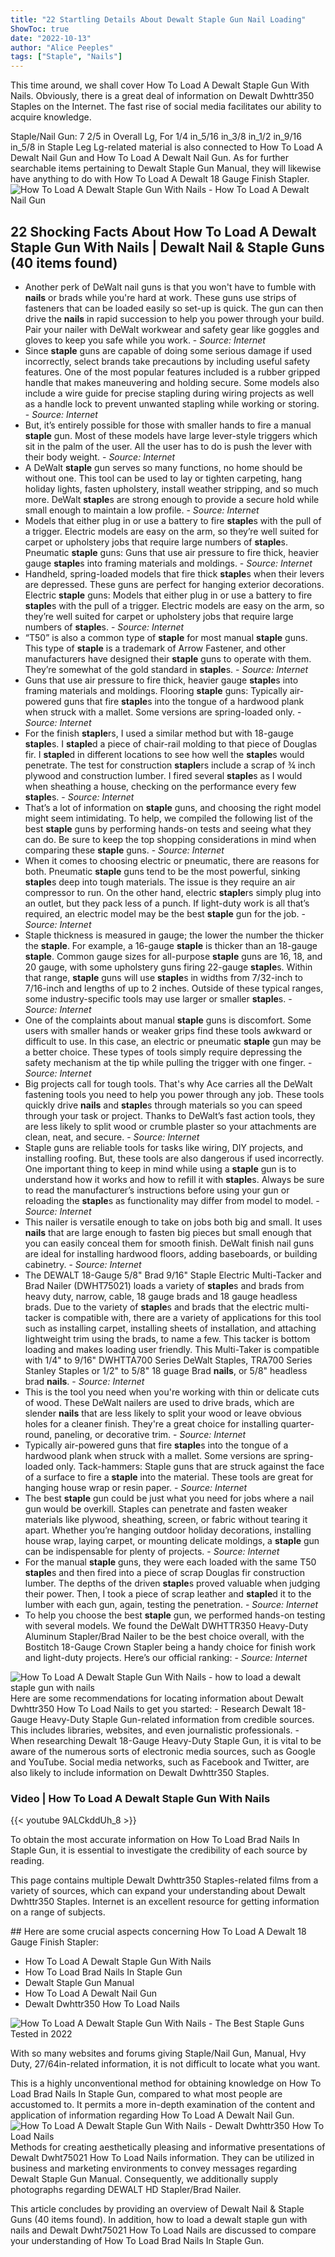 ```yaml
---
title: "22 Startling Details About Dewalt Staple Gun Nail Loading"
ShowToc: true 
date: "2022-10-13"
author: "Alice Peeples" 
tags: ["Staple", "Nails"]
---
```


	
This time around, we shall cover How To Load A Dewalt Staple Gun With Nails. Obviously, there is a great deal of information on Dewalt Dwhttr350 Staples on the Internet. The fast rise of social media facilitates our ability to acquire knowledge.

Staple/Nail Gun: 7 2/5 in Overall Lg, For 1/4 in_5/16 in_3/8 in_1/2 in_9/16 in_5/8 in Staple Leg Lg-related material is also connected to How To Load A Dewalt Nail Gun and How To Load A Dewalt Nail Gun. As for further searchable items pertaining to Dewalt Staple Gun Manual, they will likewise have anything to do with How To Load A Dewalt 18 Gauge Finish Stapler.
<img loading="lazy" src="http://c.shld.net/rpx/i/s/i/spin/image/spin_prod_947247812" onerror="this.onerror=null;this.src='https://blogger.googleusercontent.com/img/a/AVvXsEhe7F7TRXHtjiKvHb5vS7DmnxvpHiDyoYyYvm1nHB3Qp2_w3BnM6A2eq4v7FYxCC9bfZt3a9vIMtAYEKUiaDQbHMg-ViyGmRIj39MLp0bGFfgfYw1Dc9q_H-T0wiTm3l0Uq42dETrN9eC8aGJ9_IORZsxST1AcLR7np1koOfcc7tnHa4S8Mwz_xD9d0=s16000';" alt="How To Load A Dewalt Staple Gun With Nails - How To Load A Dewalt Nail Gun" >

## 22 Shocking Facts About How To Load A Dewalt Staple Gun With Nails | Dewalt Nail & Staple Guns  (40 items found)
-   Another perk of DeWalt nail guns is that you won't have to fumble with **nails** or brads while you're hard at work. These guns use strips of fasteners that can be loaded easily so set-up is quick. The gun can then drive the **nails** in rapid succession to help you power through your build. Pair your nailer with DeWalt workwear and safety gear like goggles and gloves to keep you safe while you work. - <cite>Source: Internet</cite>
-   Since **staple** guns are capable of doing some serious damage if used incorrectly, select brands take precautions by including useful safety features. One of the most popular features included is a rubber gripped handle that makes maneuvering and holding secure. Some models also include a wire guide for precise stapling during wiring projects as well as a handle lock to prevent unwanted stapling while working or storing. - <cite>Source: Internet</cite>
-   But, it’s entirely possible for those with smaller hands to fire a manual **staple** gun. Most of these models have large lever-style triggers which sit in the palm of the user. All the user has to do is push the lever with their body weight. - <cite>Source: Internet</cite>
-   A DeWalt **staple** gun serves so many functions, no home should be without one. This tool can be used to lay or tighten carpeting, hang holiday lights, fasten upholstery, install weather stripping, and so much more. DeWalt **staple**s are strong enough to provide a secure hold while small enough to maintain a low profile. - <cite>Source: Internet</cite>
-   Models that either plug in or use a battery to fire **staple**s with the pull of a trigger. Electric models are easy on the arm, so they’re well suited for carpet or upholstery jobs that require large numbers of **staple**s. Pneumatic **staple** guns: Guns that use air pressure to fire thick, heavier gauge **staple**s into framing materials and moldings. - <cite>Source: Internet</cite>
-   Handheld, spring-loaded models that fire thick **staple**s when their levers are depressed. These guns are perfect for hanging exterior decorations. Electric **staple** guns: Models that either plug in or use a battery to fire **staple**s with the pull of a trigger. Electric models are easy on the arm, so they’re well suited for carpet or upholstery jobs that require large numbers of **staple**s. - <cite>Source: Internet</cite>
-   “T50” is also a common type of **staple** for most manual **staple** guns. This type of **staple** is a trademark of Arrow Fastener, and other manufacturers have designed their **staple** guns to operate with them. They’re somewhat of the gold standard in **staple**s. - <cite>Source: Internet</cite>
-   Guns that use air pressure to fire thick, heavier gauge **staple**s into framing materials and moldings. Flooring **staple** guns: Typically air-powered guns that fire **staple**s into the tongue of a hardwood plank when struck with a mallet. Some versions are spring-loaded only. - <cite>Source: Internet</cite>
-   For the finish **staple**rs, I used a similar method but with 18-gauge **staple**s. I **staple**d a piece of chair-rail molding to that piece of Douglas fir. I **staple**d in different locations to see how well the **staple**s would penetrate. The test for construction **staple**rs include a scrap of ¾ inch plywood and construction lumber. I fired several **staple**s as I would when sheathing a house, checking on the performance every few **staple**s. - <cite>Source: Internet</cite>
-   That’s a lot of information on **staple** guns, and choosing the right model might seem intimidating. To help, we compiled the following list of the best **staple** guns by performing hands-on tests and seeing what they can do. Be sure to keep the top shopping considerations in mind when comparing these **staple** guns. - <cite>Source: Internet</cite>
-   When it comes to choosing electric or pneumatic, there are reasons for both. Pneumatic **staple** guns tend to be the most powerful, sinking **staple**s deep into tough materials. The issue is they require an air compressor to run. On the other hand, electric **staple**rs simply plug into an outlet, but they pack less of a punch. If light-duty work is all that’s required, an electric model may be the best **staple** gun for the job. - <cite>Source: Internet</cite>
-   Staple thickness is measured in gauge; the lower the number the thicker the **staple**. For example, a 16-gauge **staple** is thicker than an 18-gauge **staple**. Common gauge sizes for all-purpose **staple** guns are 16, 18, and 20 gauge, with some upholstery guns firing 22-gauge **staple**s. Within that range, **staple** guns will use **staple**s in widths from 7/32-inch to 7/16-inch and lengths of up to 2 inches. Outside of these typical ranges, some industry-specific tools may use larger or smaller **staple**s. - <cite>Source: Internet</cite>
-   One of the complaints about manual **staple** guns is discomfort. Some users with smaller hands or weaker grips find these tools awkward or difficult to use. In this case, an electric or pneumatic **staple** gun may be a better choice. These types of tools simply require depressing the safety mechanism at the tip while pulling the trigger with one finger. - <cite>Source: Internet</cite>
-   Big projects call for tough tools. That's why Ace carries all the DeWalt fastening tools you need to help you power through any job. These tools quickly drive **nails** and **staple**s through materials so you can speed through your task or project. Thanks to DeWalt’s fast action tools, they are less likely to split wood or crumble plaster so your attachments are clean, neat, and secure. - <cite>Source: Internet</cite>
-   Staple guns are reliable tools for tasks like wiring, DIY projects, and installing roofing. But, these tools are also dangerous if used incorrectly. One important thing to keep in mind while using a **staple** gun is to understand how it works and how to refill it with **staple**s. Always be sure to read the manufacturer’s instructions before using your gun or reloading the **staple**s as functionality may differ from model to model. - <cite>Source: Internet</cite>
-   This nailer is versatile enough to take on jobs both big and small. It uses **nails** that are large enough to fasten big pieces but small enough that you can easily conceal them for smooth finish. DeWalt finish nail guns are ideal for installing hardwood floors, adding baseboards, or building cabinetry. - <cite>Source: Internet</cite>
-   The DEWALT 18-Gauge 5/8" Brad 9/16" Staple Electric Multi-Tacker and Brad Nailer (DWHT75021) loads a variety of **staple**s and brads from heavy duty, narrow, cable, 18 gauge brads and 18 gauge headless brads. Due to the variety of **staple**s and brads that the electric multi-tacker is compatible with, there are a variety of applications for this tool such as installing carpet, installing sheets of installation, and attaching lightweight trim using the brads, to name a few. This tacker is bottom loading and makes loading user friendly. This Multi-Taker is compatible with 1/4" to 9/16" DWHTTA700 Series DeWalt Staples, TRA700 Series Stanley Staples or 1/2" to 5/8" 18 guage Brad **nails**, or 5/8" headless brad **nails**. - <cite>Source: Internet</cite>
-   This is the tool you need when you're working with thin or delicate cuts of wood. These DeWalt nailers are used to drive brads, which are slender **nails** that are less likely to split your wood or leave obvious holes for a cleaner finish. They're a great choice for installing quarter-round, paneling, or decorative trim. - <cite>Source: Internet</cite>
-   Typically air-powered guns that fire **staple**s into the tongue of a hardwood plank when struck with a mallet. Some versions are spring-loaded only. Tack-hammers: Staple guns that are struck against the face of a surface to fire a **staple** into the material. These tools are great for hanging house wrap or resin paper. - <cite>Source: Internet</cite>
-   The best **staple** gun could be just what you need for jobs where a nail gun would be overkill. Staples can penetrate and fasten weaker materials like plywood, sheathing, screen, or fabric without tearing it apart. Whether you’re hanging outdoor holiday decorations, installing house wrap, laying carpet, or mounting delicate moldings, a **staple** gun can be indispensable for plenty of projects. - <cite>Source: Internet</cite>
-   For the manual **staple** guns, they were each loaded with the same T50 **staple**s and then fired into a piece of scrap Douglas fir construction lumber. The depths of the driven **staple**s proved valuable when judging their power. Then, I took a piece of scrap leather and **staple**d it to the lumber with each gun, again, testing the penetration. - <cite>Source: Internet</cite>
-   To help you choose the best **staple** gun, we performed hands-on testing with several models. We found the DeWalt DWHTTR350 Heavy-Duty Aluminum Stapler/Brad Nailer to be the best choice overall, with the Bostitch 18-Gauge Crown Stapler being a handy choice for finish work and light-duty projects. Here’s our official ranking: - <cite>Source: Internet</cite>


<img loading="lazy" src="https://carveyourcreation.com/wp-content/uploads/2017/11/DEWALTDC608KNailGun-1024x530.jpg" onerror="this.onerror=null;this.src='https://blogger.googleusercontent.com/img/a/AVvXsEhe7F7TRXHtjiKvHb5vS7DmnxvpHiDyoYyYvm1nHB3Qp2_w3BnM6A2eq4v7FYxCC9bfZt3a9vIMtAYEKUiaDQbHMg-ViyGmRIj39MLp0bGFfgfYw1Dc9q_H-T0wiTm3l0Uq42dETrN9eC8aGJ9_IORZsxST1AcLR7np1koOfcc7tnHa4S8Mwz_xD9d0=s16000';" alt="How To Load A Dewalt Staple Gun With Nails - how to load a dewalt staple gun with nails" >
Here are some recommendations for locating information about Dewalt Dwhttr350 How To Load Nails to get you started:
- Research Dewalt 18-Gauge Heavy-Duty Staple Gun-related information from credible sources. This includes libraries, websites, and even journalistic professionals.
- When researching Dewalt 18-Gauge Heavy-Duty Staple Gun, it is vital to be aware of the numerous sorts of electronic media sources, such as Google and YouTube. Social media networks, such as Facebook and Twitter, are also likely to include information on Dewalt Dwhttr350 Staples.

### Video | How To Load A Dewalt Staple Gun With Nails
{{< youtube 9ALCkddUh_8 >}} 

To obtain the most accurate information on How To Load Brad Nails In Staple Gun, it is essential to investigate the credibility of each source by reading.

This page contains multiple Dewalt Dwhttr350 Staples-related films from a variety of sources, which can expand your understanding about Dewalt Dwhttr350 Staples. Internet is an excellent resource for getting information on a range of subjects.
<script async="async" data-cfasync="false" src="//normallydemandedalter.com/fe63df3c5408708b15d8dc3d9b206b31/invoke.js"></script>
<div id="container-fe63df3c5408708b15d8dc3d9b206b31"></div>
## Here are some crucial aspects concerning How To Load A Dewalt 18 Gauge Finish Stapler:

- How To Load A Dewalt Staple Gun With Nails
- How To Load Brad Nails In Staple Gun
- Dewalt Staple Gun Manual
- How To Load A Dewalt Nail Gun
- Dewalt Dwhttr350 How To Load Nails

 <img loading="lazy" src="https://usercontent2.hubstatic.com/12714385_f520.jpg" onerror="this.onerror=null;this.src='https://blogger.googleusercontent.com/img/a/AVvXsEhe7F7TRXHtjiKvHb5vS7DmnxvpHiDyoYyYvm1nHB3Qp2_w3BnM6A2eq4v7FYxCC9bfZt3a9vIMtAYEKUiaDQbHMg-ViyGmRIj39MLp0bGFfgfYw1Dc9q_H-T0wiTm3l0Uq42dETrN9eC8aGJ9_IORZsxST1AcLR7np1koOfcc7tnHa4S8Mwz_xD9d0=s16000';" alt="How To Load A Dewalt Staple Gun With Nails - The Best Staple Guns Tested in 2022" >

With so many websites and forums giving Staple/Nail Gun, Manual, Hvy Duty, 27/64in-related information, it is not difficult to locate what you want.

This is a highly unconventional method for obtaining knowledge on How To Load Brad Nails In Staple Gun, compared to what most people are accustomed to. It permits a more in-depth examination of the content and application of information regarding How To Load A Dewalt Nail Gun.
<img loading="lazy" src="http://www.homedepot.com/catalog/productImages/1000/19/19a6facb-9692-4735-b810-62c1f7db7cc8_1000.jpg" onerror="this.onerror=null;this.src='https://blogger.googleusercontent.com/img/a/AVvXsEhe7F7TRXHtjiKvHb5vS7DmnxvpHiDyoYyYvm1nHB3Qp2_w3BnM6A2eq4v7FYxCC9bfZt3a9vIMtAYEKUiaDQbHMg-ViyGmRIj39MLp0bGFfgfYw1Dc9q_H-T0wiTm3l0Uq42dETrN9eC8aGJ9_IORZsxST1AcLR7np1koOfcc7tnHa4S8Mwz_xD9d0=s16000';" alt="How To Load A Dewalt Staple Gun With Nails - Dewalt Dwhttr350 How To Load Nails" >
Methods for creating aesthetically pleasing and informative presentations of Dewalt Dwht75021 How To Load Nails information. They can be utilized in business and marketing environments to convey messages regarding Dewalt Staple Gun Manual. Consequently, we additionally supply photographs regarding DEWALT HD Stapler/Brad Nailer.

This article concludes by providing an overview of Dewalt Nail & Staple Guns  (40 items found). In addition, how to load a dewalt staple gun with nails and Dewalt Dwht75021 How To Load Nails are discussed to compare your understanding of How To Load Brad Nails In Staple Gun.
	
	

